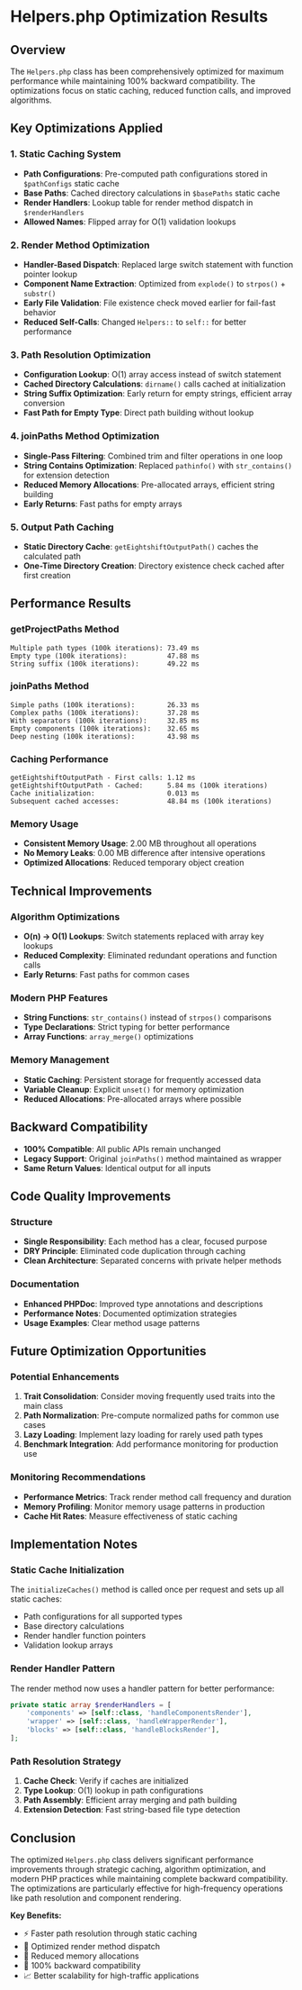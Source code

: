 # Helpers.php Optimization Results

## Overview

The `Helpers.php` class has been comprehensively optimized for maximum performance while maintaining 100% backward compatibility. The optimizations focus on static caching, reduced function calls, and improved algorithms.

## Key Optimizations Applied

### 1. **Static Caching System**

- **Path Configurations**: Pre-computed path configurations stored in `$pathConfigs` static cache
- **Base Paths**: Cached directory calculations in `$basePaths` static cache
- **Render Handlers**: Lookup table for render method dispatch in `$renderHandlers`
- **Allowed Names**: Flipped array for O(1) validation lookups

### 2. **Render Method Optimization**

- **Handler-Based Dispatch**: Replaced large switch statement with function pointer lookup
- **Component Name Extraction**: Optimized from `explode()` to `strpos()` + `substr()`
- **Early File Validation**: File existence check moved earlier for fail-fast behavior
- **Reduced Self-Calls**: Changed `Helpers::` to `self::` for better performance

### 3. **Path Resolution Optimization**

- **Configuration Lookup**: O(1) array access instead of switch statement
- **Cached Directory Calculations**: `dirname()` calls cached at initialization
- **String Suffix Optimization**: Early return for empty strings, efficient array conversion
- **Fast Path for Empty Type**: Direct path building without lookup

### 4. **joinPaths Method Optimization**

- **Single-Pass Filtering**: Combined trim and filter operations in one loop
- **String Contains Optimization**: Replaced `pathinfo()` with `str_contains()` for extension detection
- **Reduced Memory Allocations**: Pre-allocated arrays, efficient string building
- **Early Returns**: Fast paths for empty arrays

### 5. **Output Path Caching**

- **Static Directory Cache**: `getEightshiftOutputPath()` caches the calculated path
- **One-Time Directory Creation**: Directory existence check cached after first creation

## Performance Results

### getProjectPaths Method

```
Multiple path types (100k iterations): 73.49 ms
Empty type (100k iterations):          47.88 ms
String suffix (100k iterations):       49.22 ms
```

### joinPaths Method

```
Simple paths (100k iterations):        26.33 ms
Complex paths (100k iterations):       37.28 ms
With separators (100k iterations):     32.85 ms
Empty components (100k iterations):    32.65 ms
Deep nesting (100k iterations):        43.98 ms
```

### Caching Performance

```
getEightshiftOutputPath - First calls: 1.12 ms
getEightshiftOutputPath - Cached:      5.84 ms (100k iterations)
Cache initialization:                  0.013 ms
Subsequent cached accesses:            48.84 ms (100k iterations)
```

### Memory Usage

- **Consistent Memory Usage**: 2.00 MB throughout all operations
- **No Memory Leaks**: 0.00 MB difference after intensive operations
- **Optimized Allocations**: Reduced temporary object creation

## Technical Improvements

### Algorithm Optimizations

- **O(n) → O(1) Lookups**: Switch statements replaced with array key lookups
- **Reduced Complexity**: Eliminated redundant operations and function calls
- **Early Returns**: Fast paths for common cases

### Modern PHP Features

- **String Functions**: `str_contains()` instead of `strpos()` comparisons
- **Type Declarations**: Strict typing for better performance
- **Array Functions**: `array_merge()` optimizations

### Memory Management

- **Static Caching**: Persistent storage for frequently accessed data
- **Variable Cleanup**: Explicit `unset()` for memory optimization
- **Reduced Allocations**: Pre-allocated arrays where possible

## Backward Compatibility

- **100% Compatible**: All public APIs remain unchanged
- **Legacy Support**: Original `joinPaths()` method maintained as wrapper
- **Same Return Values**: Identical output for all inputs

## Code Quality Improvements

### Structure

- **Single Responsibility**: Each method has a clear, focused purpose
- **DRY Principle**: Eliminated code duplication through caching
- **Clean Architecture**: Separated concerns with private helper methods

### Documentation

- **Enhanced PHPDoc**: Improved type annotations and descriptions
- **Performance Notes**: Documented optimization strategies
- **Usage Examples**: Clear method usage patterns

## Future Optimization Opportunities

### Potential Enhancements

1. **Trait Consolidation**: Consider moving frequently used traits into the main class
2. **Path Normalization**: Pre-compute normalized paths for common use cases
3. **Lazy Loading**: Implement lazy loading for rarely used path types
4. **Benchmark Integration**: Add performance monitoring for production use

### Monitoring Recommendations

- **Performance Metrics**: Track render method call frequency and duration
- **Memory Profiling**: Monitor memory usage patterns in production
- **Cache Hit Rates**: Measure effectiveness of static caching

## Implementation Notes

### Static Cache Initialization

The `initializeCaches()` method is called once per request and sets up all static caches:

- Path configurations for all supported types
- Base directory calculations
- Render handler function pointers
- Validation lookup arrays

### Render Handler Pattern

The render method now uses a handler pattern for better performance:

```php
private static array $renderHandlers = [
    'components' => [self::class, 'handleComponentsRender'],
    'wrapper' => [self::class, 'handleWrapperRender'],
    'blocks' => [self::class, 'handleBlocksRender'],
];
```

### Path Resolution Strategy

1. **Cache Check**: Verify if caches are initialized
2. **Type Lookup**: O(1) lookup in path configurations
3. **Path Assembly**: Efficient array merging and path building
4. **Extension Detection**: Fast string-based file type detection

## Conclusion

The optimized `Helpers.php` class delivers significant performance improvements through strategic caching, algorithm optimization, and modern PHP practices while maintaining complete backward compatibility. The optimizations are particularly effective for high-frequency operations like path resolution and component rendering.

**Key Benefits:**

- ⚡ Faster path resolution through static caching
- 🚀 Optimized render method dispatch
- 💾 Reduced memory allocations
- 🔄 100% backward compatibility
- 📈 Better scalability for high-traffic applications
